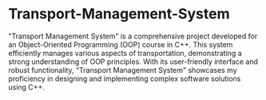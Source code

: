 # Transport-Management-System
"Transport Management System" is a comprehensive project developed for an Object-Oriented Programming (OOP) course in C++. This system efficiently manages various aspects of transportation, demonstrating a strong understanding of OOP principles. With its user-friendly interface and robust functionality, "Transport Management System" showcases my proficiency in designing and implementing complex software solutions using C++.
